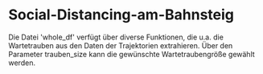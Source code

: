 # Social-Distancing-am-Bahnsteig
Die Datei 'whole_df' verfügt über diverse Funktionen, die  u.a. die Wartetrauben aus den Daten der Trajektorien extrahieren. Über den Parameter trauben_size kann die gewünschte
Wartetraubengröße gewählt werden. 
